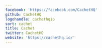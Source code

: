 ```yaml
---
facebook: 'https://facebook.com/CachetHQ'
github: CachetHQ
logohandle: cachethqio
sort: cachet
title: Cachet
twitter: CachetHQ
website: 'https://cachethq.io/'
---
```

